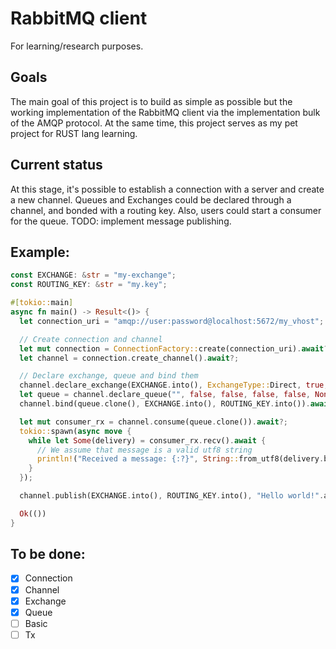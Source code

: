 # RabbitMQ client 
For learning/research purposes.

## Goals
The main goal of this project is to build as simple as possible but the working implementation of the RabbitMQ client
via the implementation bulk of the AMQP protocol. At the same time, this project serves as my pet project for RUST lang learning.

## Current status
At this stage, it's possible to establish a connection with a server and create a new channel. Queues and Exchanges could be
declared through a channel, and bonded with a routing key. Also, users could start a consumer for the queue.
TODO: implement message publishing.

## Example:
```rust
const EXCHANGE: &str = "my-exchange";
const ROUTING_KEY: &str = "my.key";

#[tokio::main]
async fn main() -> Result<()> {
  let connection_uri = "amqp://user:password@localhost:5672/my_vhost";

  // Create connection and channel
  let mut connection = ConnectionFactory::create(connection_uri).await?;
  let channel = connection.create_channel().await?;

  // Declare exchange, queue and bind them
  channel.declare_exchange(EXCHANGE.into(), ExchangeType::Direct, true, false, false, false,None).await?;
  let queue = channel.declare_queue("", false, false, false, false, None).await?;
  channel.bind(queue.clone(), EXCHANGE.into(), ROUTING_KEY.into()).await?;

  let mut consumer_rx = channel.consume(queue.clone()).await?;
  tokio::spawn(async move {
    while let Some(delivery) = consumer_rx.recv().await {
      // We assume that message is a valid utf8 string
      println!("Received a message: {:?}", String::from_utf8(delivery.body.unwrap()));
    }
  });

  channel.publish(EXCHANGE.into(), ROUTING_KEY.into(), "Hello world!".as_bytes().to_vec()).await?;

  Ok(())
}
```
## To be done:
- [x] Connection
- [x] Channel
- [X] Exchange
- [x] Queue
- [ ] Basic
- [ ] Tx
